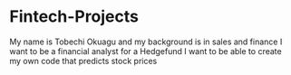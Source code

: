 # Fintech-Projects
My name is Tobechi Okuagu and my background is in sales and finance
I want to be a financial analyst for a Hedgefund
I want to be able to create my own code that predicts stock prices